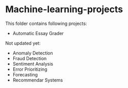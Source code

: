# Machine-learning-projects
This folder contains following projects:
 - Automatic Essay Grader

Not updated yet:
 - Anomaly Detection
 - Fraud Detection
 - Sentiment Analysis
 - Error Prioritizing
 - Forecasting
 - Recommendar Systems
